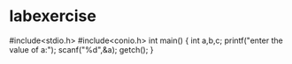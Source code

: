 # labexercise
#include<stdio.h>
#include<conio.h>
int main()
{
int a,b,c;
printf("enter the value of a:");
scanf("%d",&a);
getch();
}
